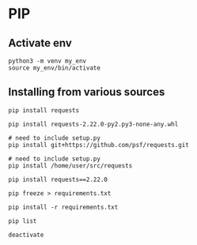 # PIP


## Activate env

```
python3 -m venv my_env
source my_env/bin/activate
```

## Installing from various sources

```
pip install requests
```

```
pip install requests-2.22.0-py2.py3-none-any.whl
```

```
# need to include setup.py
pip install git+https://github.com/psf/requests.git
```

```
# need to include setup.py
pip install /home/user/src/requests
```

```
pip install requests==2.22.0
```

```
pip freeze > requirements.txt
```

```
pip install -r requirements.txt
```

```
pip list
```

```
deactivate
```
